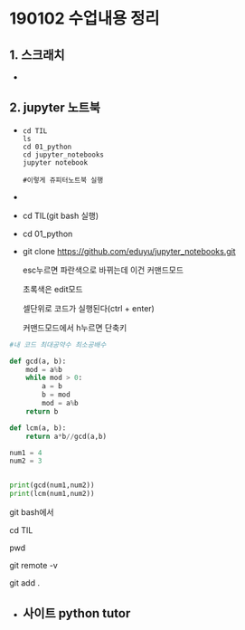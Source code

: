 # 190102 수업내용 정리

## 1. 스크래치

* 

## 2. jupyter 노트북

* ```
  cd TIL
  ls
  cd 01_python
  cd jupyter_notebooks
  jupyter notebook
  
  #이렇게 쥬피터노트북 실행
  ```

* 

* cd TIL(git bash 실행)

* cd 01_python

* git clone https://github.com/eduyu/jupyter_notebooks.git

  esc누르면 파란색으로 바뀌는데 이건 커맨드모드

  초록색은 edit모드

  셀단위로 코드가 실행된다(ctrl + enter)

  커맨드모드에서 h누르면 단축키

```python
#내 코드 최대공약수 최소공배수

def gcd(a, b):
    mod = a%b
    while mod > 0:
        a = b
        b = mod
        mod = a%b
    return b

def lcm(a, b):
    return a*b//gcd(a,b)

num1 = 4
num2 = 3


print(gcd(num1,num2))
print(lcm(num1,num2))
```



git bash에서

cd TIL

pwd

git remote -v

git add .

* ## 사이트 python tutor 



